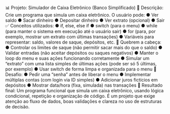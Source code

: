 📊 Projeto: Simulador de Caixa Eletrônico (Banco
Simplificado)
🏦 Descrição:
Crie um programa que simula um caixa eletrônico. O usuário pode:
● Ver saldo
● Sacar dinheiro
● Depositar dinheiro
● Ver extrato (opcional)
● Sair
✅ Conceitos utilizados:
● if, else, else if
● switch (para o menu)
● while (para manter o sistema em execução até o usuário sair)
● for (para, por exemplo, mostrar um extrato com últimas transações)
● Variáveis para representar: saldo, valores de saque, depósitos, etc.
🧠 Quebrem a cabeça:
● Controlar os limites de saque (não permitir sacar mais do que o saldo)
● Validar entradas (não aceitar depósitos ou saques negativos)
● Manter o loop do menu e suas ações funcionando corretamente
● Simular um “extrato” com uma lista simples de últimas ações (pode ser só 5
últimas, por exemplo)
● Usar switch de forma limpa e organizada para o menu
🧩 Desafio:
● Pedir uma “senha” antes de liberar o menu
● Implementar múltiplas contas (com login via ID simples)
● Adicionar juros fictícios em depósitos
● Mostrar data/hora (fixa, simulada) nas transações
🎯 Resultado final:
Um programa funcional que simula um caixa eletrônico, usando lógica condicional,
repetição e organização de código. É um projeto que exige atenção ao fluxo de dados,
boas validações e clareza no uso de estruturas de decisão.
